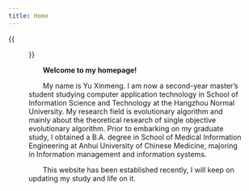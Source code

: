 ```yaml
---
title: Home
---
```


{{<figure src="/images/sandy.jpg" title="I am swimming in the ocean of knowledge." width="300">}}

&emsp;&emsp;**Welcome to my homepage!** 
 
&emsp;&emsp;My name is Yu Xinmeng. I am now a second-year master’s student studying computer application technology in School of Information Science and Technology at the Hangzhou Normal University. My research field is evolutionary algorithm and mainly about the theoretical research of single objective evolutionary algorithm. Prior to embarking on my graduate study, I obtained a B.A. degree in School of Medical Information Engineering at Anhui University of Chinese Medicine, majoring in Information management and information systems.

 &emsp;&emsp;This website has been established recently, I will keep on updating my study and life on it.